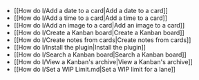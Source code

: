- [[How do I/Add a date to a card|Add a date to a card]]
- [[How do I/Add a time to a card|Add a time to a card]]
- [[How do I/Add an image to a card|Add an image to a card]]
- [[How do I/Create a Kanban board|Create a Kanban board]]
- [[How do I/Create notes from cards|Create notes from cards]]
- [[How do I/Install the plugin|Install the plugin]]
- [[How do I/Search a Kanban board|Search a Kanban board]]
- [[How do I/View a Kanban's archive|View a Kanban's archive]]
- [[How do I/Set a WIP Limit.md|Set a WIP limit for a lane]]
